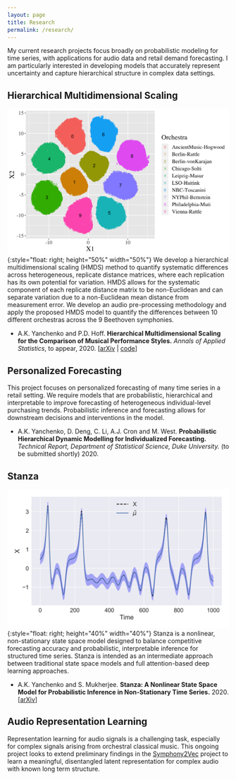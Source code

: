 ```yaml
---
layout: page
title: Research
permalink: /research/
---
```


My current research projects focus broadly on probabilistic modeling for time series, with applications for audio data and retail demand forecasting.  I am particularly interested in developing models that accurately represent uncertainty and capture hierarchical structure in complex data settings.


## Hierarchical Multidimensional Scaling


![](X-tsne-tempo2.png){:style="float: right; height="50%" width="50%"}
We develop a hierarchical multidimensional scaling (HMDS) method to quantify systematic differences across heterogeneous, replicate distance matrices, where each replication has its own potential for variation.  HMDS allows for the systematic component of each replicate distance matrix to be non-Euclidean and can separate variation due to a non-Euclidean mean distance from measurement error. We develop an audio pre-processing methodology and apply the proposed HMDS model to quantify the differences between 10 different orchestras across the 9 Beethoven symphonies.
 

- A.K. Yanchenko and P.D. Hoff. **Hierarchical Multidimensional Scaling for the Comparison of Musical Performance Styles.** *Annals of Applied Statistics*, to appear, 2020. [[arXiv](https://arxiv.org/abs/2004.13870) \| [code](https://github.com/aky4wn/HMDS)]


## Personalized Forecasting

This project focuses on personalized forecasting of many time series in a retail setting.  We require models that are probabilistic, hierarchical and interpretable to improve forecasting of heterogeneous individual-level purchasing trends.  Probabilistic inference and forecasting allows for downstream decisions and interventions in the model.


- A.K. Yanchenko, D. Deng, C. Li, A.J. Cron and M. West. **Probabilistic Hierarchical Dynamic Modelling for Individualized Forecasting.** *Technical Report, Department of Statistical Science, Duke University.* (to be submitted shortly) 2020.

## Stanza

![](Lorenz-r=5.png){:style="float: right; height="40%" width="40%"}
Stanza is a nonlinear, non-stationary state space model designed to balance competitive forecasting accuracy and probabilistic, interpretable inference for structured time series. Stanza is intended as an intermediate approach between traditional state space models and full attention-based deep learning approaches.   



- A.K. Yanchenko and S. Mukherjee. **Stanza: A Nonlinear State Space Model for Probabilistic Inference in Non-Stationary Time Series.** 2020. [[arXiv](https://arxiv.org/abs/2006.06553)]



## Audio Representation Learning

Representation learning for audio signals is a challenging task, especially for complex signals arising from orchestral classical music.  This ongoing project looks to extend preliminary findings in the [Symphony2Vec](https://aky4wn.github.io/code/) project to learn a meaningful, disentangled latent representation for complex audio with known long term structure.



